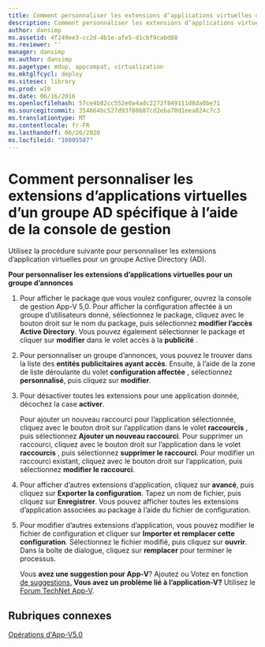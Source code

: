 ```yaml
---
title: Comment personnaliser les extensions d’applications virtuelles d’un groupe AD spécifique à l’aide de la console de gestion
description: Comment personnaliser les extensions d’applications virtuelles d’un groupe AD spécifique à l’aide de la console de gestion
author: dansimp
ms.assetid: 4f249ee3-cc2d-4b1e-afe5-d1cbf9cabd88
ms.reviewer: ''
manager: dansimp
ms.author: dansimp
ms.pagetype: mdop, appcompat, virtualization
ms.mktglfcycl: deploy
ms.sitesec: library
ms.prod: w10
ms.date: 06/16/2016
ms.openlocfilehash: 57ce4b82cc552e0a4adc2272f849111d8da0be71
ms.sourcegitcommit: 354664bc527d93f80687cd2eba70d1eea024c7c3
ms.translationtype: MT
ms.contentlocale: fr-FR
ms.lasthandoff: 06/26/2020
ms.locfileid: "10805587"
---
```

# Comment personnaliser les extensions d’applications virtuelles d’un groupe AD spécifique à l’aide de la console de gestion


Utilisez la procédure suivante pour personnaliser les extensions d’application virtuelles pour un groupe Active Directory (AD).

**Pour personnaliser les extensions d’applications virtuelles pour un groupe d’annonces**

1.  Pour afficher le package que vous voulez configurer, ouvrez la console de gestion App-V 5,0. Pour afficher la configuration affectée à un groupe d’utilisateurs donné, sélectionnez le package, cliquez avec le bouton droit sur le nom du package, puis sélectionnez **modifier l’accès Active Directory**. Vous pouvez également sélectionner le package et cliquer sur **modifier** dans le volet accès à la **publicité** .

2.  Pour personnaliser un groupe d’annonces, vous pouvez le trouver dans la liste des **entités publicitaires ayant accès**. Ensuite, à l’aide de la zone de liste déroulante du volet **configuration affectée** , sélectionnez **personnalisé**, puis cliquez sur **modifier**.

3.  Pour désactiver toutes les extensions pour une application donnée, décochez la case **activer**.

    Pour ajouter un nouveau raccourci pour l’application sélectionnée, cliquez avec le bouton droit sur l’application dans le volet **raccourcis** , puis sélectionnez **Ajouter un nouveau raccourci**. Pour supprimer un raccourci, cliquez avec le bouton droit sur l’application dans le volet **raccourcis** , puis sélectionnez **supprimer le raccourci**. Pour modifier un raccourci existant, cliquez avec le bouton droit sur l’application, puis sélectionnez **modifier le raccourci**.

4.  Pour afficher d’autres extensions d’application, cliquez sur **avancé**, puis cliquez sur **Exporter la configuration**. Tapez un nom de fichier, puis cliquez sur **Enregistrer**. Vous pouvez afficher toutes les extensions d’application associées au package à l’aide du fichier de configuration.

5.  Pour modifier d’autres extensions d’application, vous pouvez modifier le fichier de configuration et cliquer sur **Importer et remplacer cette configuration**. Sélectionnez le fichier modifié, puis cliquez sur **ouvrir**. Dans la boîte de dialogue, cliquez sur **remplacer** pour terminer le processus.

    Vous **avez une suggestion pour App-V**? Ajoutez ou Votez en fonction [de suggestions.](http://appv.uservoice.com/forums/280448-microsoft-application-virtualization) **Vous avez un problème lié à l’application-V?** Utilisez le [Forum TechNet App-V](https://social.technet.microsoft.com/Forums/home?forum=mdopappv).

## Rubriques connexes


[Opérations d'App-V5.0](operations-for-app-v-50.md)

 

 





